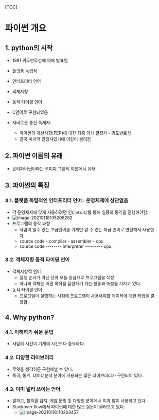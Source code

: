 [TOC]

# 파이썬 개요

## 1. python의 시작

- 1991 귀도반로섬에 의해 발표됨
- 플랫폼 독립적
- 인터프리터 언어
- 객체지향
- 동적 타이핑 언어
- C언어로 구현되었음

- 자비로운 종신 독재자:
  - 파이썬의 개선사항(PEP)에 대한 최종 의사 결정자 - 귀도반로섬
  - 결국 마지막 결정자였기에 이같이 불려짐



## 2. 파이썬 이름의 유래

- 몬티파이썬이라는 코미디 그룹의 이름에서 유래 



## 3. 파이썬의 특징

### 3.1. 플랫폼 독립적인 인터프리터 언어 : 운영체제에 상관없음

- 각 운영체제에 맞게 사용하려면 인터프리터를 통해 일종의 통역을 진행해야함. 
- ![image-20210118105208282](https://user-images.githubusercontent.com/38639633/104866375-c83c9980-5981-11eb-985d-e83536d18db5.png)
- 프로그램의 동작 과정
  - 사람이 알수 있는 고급언어를 기계만 알 수 있는 저급 언어로 변환해서 사용한다. 
  - source code - compiler - assembler - cpu
  - source code -------- Interpreter --------- cpu



### 3.2. 객체지향 동적 타이핑 언어

- 객체지향적 언어
  - 실행 순서가 아닌 단위 모듈 중심으로 프로그램을 작성
  - 하나의 객체는 어떤 목적을 달성하기 위한 행동과 속성을 가지고 있다.
- 동적 타이핑 언어
  - 프로그램이 실행하는 시점에 프로그램이 사용해야할 데이터에 대한 타입을 결정함



## 4. Why python?

### 4.1. 이해하기 쉬운 문법

- 사람의 시간이 기계의 시간보다 중요하다. 



### 4.2. 다양한 라이브러리

- 무엇을 생각하든 구현해낼 수 있다.
- 특히, 통계, 데이터분석 분야에 사용되는 많은 라이브러리가 구현되어 있다.



### 4.3. 이미 널리 쓰이는 언어

- 알파고, 블랙홀 탐지, 게임 문명 등 다양한 분야에서 이미 많이 사용되고 있다. 
- Stackover flow에서 파이썬에 대한 많은 질문이 올라오고 있다. 
  - ![image-20210118110208457](https://user-images.githubusercontent.com/38639633/104866381-d12d6b00-5981-11eb-8057-31f63789115f.png)













































